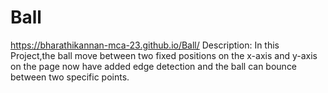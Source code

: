 # Ball

https://bharathikannan-mca-23.github.io/Ball/
Description:
In this Project,the ball move between two fixed positions on the x-axis and y-axis on the page now have added edge detection and the ball can bounce between two specific points.
